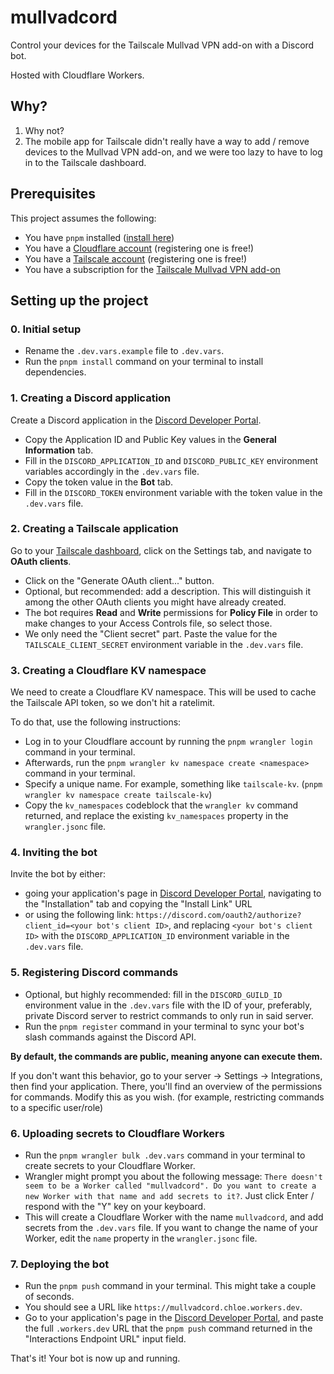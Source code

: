 # mullvadcord
Control your devices for the Tailscale Mullvad VPN add-on with a Discord bot.

Hosted with Cloudflare Workers.

## Why?
1) Why not?
2) The mobile app for Tailscale didn't really have a way to add / remove devices to the Mullvad VPN add-on, and we were too lazy to have to log in to the Tailscale dashboard.

## Prerequisites
This project assumes the following:
- You have `pnpm` installed ([install here](https://pnpm.io))
- You have a [Cloudflare account](https://cloudflare.com) (registering one is free!)
- You have a [Tailscale account](https://tailscale.com) (registering one is free!)
- You have a subscription for the [Tailscale Mullvad VPN add-on](https://login.tailscale.com/admin/settings/general/mullvad)

## Setting up the project
### 0. Initial setup
- Rename the `.dev.vars.example` file to `.dev.vars`.
- Run the `pnpm install` command on your terminal to install dependencies.

### 1. Creating a Discord application
Create a Discord application in the [Discord Developer Portal](https://discord.com/developers/applications).
  - Copy the Application ID and Public Key values in the **General Information** tab.
  - Fill in the `DISCORD_APPLICATION_ID` and `DISCORD_PUBLIC_KEY` environment variables accordingly in the `.dev.vars` file.
  - Copy the token value in the **Bot** tab.
  - Fill in the `DISCORD_TOKEN` environment variable with the token value in the `.dev.vars` file.

### 2. Creating a Tailscale application
Go to your [Tailscale dashboard](https://login.tailscale.com/admin/machines), click on the Settings tab, and navigate to **OAuth clients**.
  - Click on the "Generate OAuth client..." button.
  - Optional, but recommended: add a description. This will distinguish it among the other OAuth clients you might have already created.
  - The bot requires **Read** and **Write** permissions for **Policy File** in order to make changes to your Access Controls file, so select those.
  - We only need the "Client secret" part. Paste the value for the `TAILSCALE_CLIENT_SECRET` environment variable in the `.dev.vars` file.

### 3. Creating a Cloudflare KV namespace
We need to create a Cloudflare KV namespace. This will be used to cache the Tailscale API token, so we don't hit a ratelimit. 

To do that, use the following instructions:
  - Log in to your Cloudflare account by running the `pnpm wrangler login` command in your terminal.
  - Afterwards, run the `pnpm wrangler kv namespace create <namespace>` command in your terminal.
  - Specify a unique name. For example, something like `tailscale-kv`. (`pnpm wrangler kv namespace create tailscale-kv`)
  - Copy the `kv_namespaces` codeblock that the `wrangler kv` command returned, and replace the existing `kv_namespaces` property in the `wrangler.jsonc` file.

### 4. Inviting the bot
Invite the bot by either:
  - going your application's page in [Discord Developer Portal](https://discord.com/developers/applications), navigating to the "Installation" tab and copying the "Install Link" URL
  - or using the following link: `https://discord.com/oauth2/authorize?client_id=<your bot's client ID>`, and replacing `<your bot's client ID>` with the `DISCORD_APPLICATION_ID` environment variable in the `.dev.vars` file.

### 5. Registering Discord commands
  - Optional, but highly recommended: fill in the `DISCORD_GUILD_ID` environment value in the `.dev.vars` file with the ID of your, preferably, private Discord server to restrict commands to only run in said server.
  - Run the `pnpm register` command in your terminal to sync your bot's slash commands against the Discord API.

**By default, the commands are public, meaning anyone can execute them.** 

If you don't want this behavior, go to your server -> Settings -> Integrations, then find your application. There, you'll find an overview of the permissions for commands. Modify this as you wish. (for example, restricting commands to a specific user/role)

### 6. Uploading secrets to Cloudflare Workers
  - Run the `pnpm wrangler bulk .dev.vars` command in your terminal to create secrets to your Cloudflare Worker.
  - Wrangler might prompt you about the following message: `There doesn't seem to be a Worker called "mullvadcord". Do you want to create a new Worker with that name and add secrets to it?`. Just click Enter / respond with the "Y" key on your keyboard. 
  - This will create a Cloudflare Worker with the name `mullvadcord`, and add secrets from the `.dev.vars` file. If you want to change the name of your Worker, edit the `name` property in the `wrangler.jsonc` file.

### 7. Deploying the bot
  - Run the `pnpm push` command in your terminal. This might take a couple of seconds.
  - You should see a URL like `https://mullvadcord.chloe.workers.dev`.
  - Go to your application's page in the [Discord Developer Portal](https://discord.com/developers/applications), and paste the full `.workers.dev` URL that the `pnpm push` command returned in the "Interactions Endpoint URL" input field.

That's it! Your bot is now up and running.